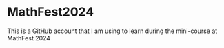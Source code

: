 # MathFest2024

This is a GitHub account that I am using to learn during the mini-course at MathFest 2024
